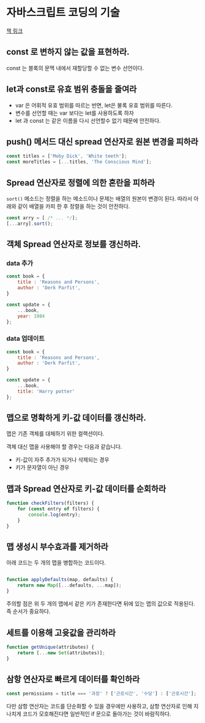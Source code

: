 # 자바스크립트 코딩의 기술


[책 링크](http://www.yes24.com/Product/Goods/85019231)


## const 로 변하지 않는 값을 표현하라.

const 는 블록의 문맥 내에서 재할당할 수 없는 변수 선언이다.

## let과 const로 유효 범위 충돌을 줄여라

- var 은 어휘적 유효 범위를 따르는 반면, let은 불록 유효 범위를 따른다. 
- 변수를 선언할 때는 var 보다는 let를 사용하도록 하자
- let 과 const 는 같은 이름을 다시 선언할수 없기 때문에 안전하다.

## push() 메서드 대신 spread 연산자로 원본 변경을 피하라

```js
const titles = ['Moby Dick', 'White teeth'];
const moreTitles = [...titles, 'The Conscious Mind'];
```

## Spread 연산자로 정렬에 의한 혼란을 피하라

`sort()` 메소드는 정렬을 하는 메소드이나 문제는 배열의 원본이 변경이 된다.
따라서 아래와 같이 배열을 카피 한 후 정렬을 하는 것이 안전하다.

```js
const arry = [ /* ... */];
[...arry].sort();
```

## 객체 Spread 연산자로 정보를 갱신하라.

### data 추가

```js
const book = {
    title : 'Reasons and Persons',
    author : 'Derk Parfit',
}

const update = {
    ...book,
    year: 1984
};
```

### data 업데이트

```js
const book = {
    title : 'Reasons and Persons',
    author : 'Derk Parfit',
}

const update = {
    ...book,
    title: 'Harry potter'
};
```

## 맵으로 명확하게 키-값 데이터를 갱신하라.

맵은 기존 객체를 대체하기 위한 컬랙션이다.

객체 대신 맵을 사용해야 할 경우는 다음과 같습니다.

- 키-값이 자주 추가가 되거나 삭제되는 경우
- 키가 문자열이 아닌 경우

## 맵과 Spread 연산자로 키-값 데이터를 순회하라

```js
function checkFilters(filters) {
    for (const entry of filters) {
        console.log(entry);
    }   
}
```

## 맵 생성시 부수효과를 제거하라

아래 코드는 두 개의 맵을 병합하는 코드이다.

```js

function applyDefaults(map, defaults) {
    return new Map([...defaults, ...map]);
}

```

주의할 점은 위 두 개의 맵에서 같은 키가 존재한다면 뒤에 있는 맵의 값으로 적용된다.
즉 순서가 중요하다.

## 세트를 이용해 고윳값을 관리하라

```js
function getUnique(attributes) {
    return [...new Set(attributes)];
}
```

## 삼항 연산자로 빠르게 데이터를 확인하라

```js
const permissions = title === '과장' ? ['근로시간', '수당'] : ['근로시간'];
```

다만 삼항 연산자는 코드를 단순화할 수 있을 경우에만 사용하고, 삼항 연산자로 인해 지나치게 코드가 모호해진다면 일반적인 if 문으로 돌아가는 것이 바람직하다.
